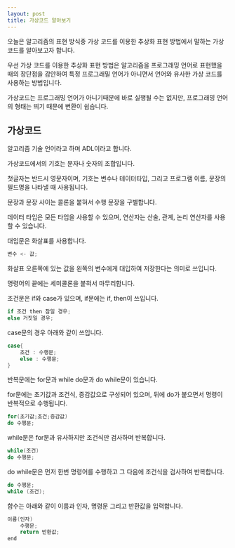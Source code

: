 ```yaml
---
layout: post
title: 가상코드 알아보기
---
```


오늘은 알고리즘의 표현 방식중 가상 코드를 이용한 추상화 표현 방법에서 말하는 가상 코드를 알아보고자 합니다.

우선 가상 코드를 이용한 추상화 표현 방법은 알고리즘을 프로그래밍 언어로 표현했을 때의 장단점을 감안하여 
특정 프로그래밀 언어가 아니면서 언어와 유사한 가상 코드를 사용하는 방법입니다.

가상코드는 프로그래밍 언어가 아니기때문에 바로 실행될 수는 없지만, 프로그래밍 언어의 형태는 띄기 때문에 변환이 쉽습니다.

## 가상코드

알고리즘 기술 언어라고 하며 ADL이라고 합니다.

가상코드에서의 기호는 문자나 숫자의 조합입니다.

첫글자는 반드시 영문자이며, 기호는 변수나 테이터타입, 그리고 프로그램 이름, 문장의 필드명을 나타낼 때 사용됩니다.

문장과 문장 사이는 콜론을 붙혀서 수행 문장을 구별합니다.

데이터 타입은 모든 타입을 사용할 수 있으며, 연산자는 산술, 관계, 논리 연산자를 사용할 수 있습니다.

대입문은 화살표를 사용합니다.

```c++
변수 <- 값; 
```

화살표 오른쪽에 있는 값을 왼쪽의 변수에게 대입하여 저장한다는 의미로 쓰입니다.

명령어의 끝에는 세미콜론을 붙혀서 마무리합니다.

조건문은 if와 case가 있으며, if문에는 if, then이 쓰입니다.

```c++
if 조건 then 참일 경우;
else 거짓일 경우;
```

case문의 경우 아래와 같이 쓰입니다.

```c++
case{
    조건 : 수행문;
    else : 수행문;
}
```

반복문에는 for문과 while do문과 do while문이 있습니다.

for문에는 초기값과 조건식, 증감값으로 구성되어 있으며, 뒤에 do가 붙으면서 명령이 반복적으로 수행됩니다.

```c++
for(초기값;조건;증감값) 
do 수행문;
```

while문은 for문과 유사하지만 조건식만 검사하며 반복합니다.

```c++
while(조건) 
do 수행문;
```

do while문은 먼저 한번 명령어를 수행하고 그 다음에 조건식을 검사하여 반복합니다.

```c++
do 수행문;
while (조건);
```

함수는 아래와 같이 이름과 인자, 명령문 그리고 반환값을 입력합니다.

```c++
이름(인자)
    수행문;
    return 반환값;
end
```